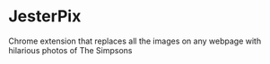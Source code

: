 # JesterPix
Chrome extension that replaces all the images on any webpage with hilarious photos of The Simpsons
